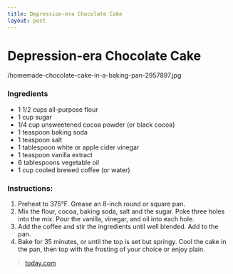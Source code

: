 ```yaml
---
title: Depression-era Chocolate Cake
layout: post
---
```

# Depression-era Chocolate Cake

/homemade-chocolate-cake-in-a-baking-pan-2957897.jpg

### Ingredients
- 1 1/2 cups all-purpose flour
- 1 cup sugar
- 1/4 cup unsweetened cocoa powder (or black cocoa)
- 1 teaspoon baking soda
- 1 teaspoon salt
- 1 tablespoon white or apple cider vinegar
- 1 teaspoon vanilla extract
- 6 tablespoons vegetable oil
- 1 cup cooled brewed coffee (or water)

### Instructions:
1. Preheat to 375°F. Grease an 8-inch round or square pan.
2. Mix the flour, cocoa, baking soda, salt and the sugar. Poke three holes into the mix. Pour the vanilla, vinegar, and oil into each hole.
3. Add the coffee and stir the ingredients until well blended. Add to the pan.
4. Bake for 35 minutes, or until the top is set but springy. Cool the cake in the pan, then top with the frosting of your choice or enjoy plain.

> [today.com](https://www.today.com/food/depression-cake-or-wacky-cake-making-comeback-t179436)
